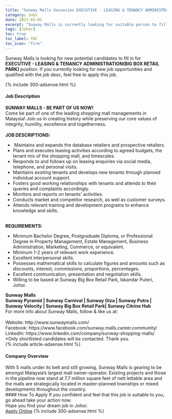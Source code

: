 ```yaml
---
title: "Sunway Malls Vacancies EXECUTIVE - LEASING & TENANCY ADMINISTRATION(BIG BOX RETAIL PARK)" 
category: Jobs 
date: 2021-03-02 
excerpt: "Sunway Malls is currently looking for suitable person to fill in the EXECUTIVE - LEASING & TENANCY ADMINISTRATION(BIG BOX RETAIL PARK) which based in Johor" 
tags: [Johor] 
toc: true 
toc_label: TOC 
toc_icon: "fire" 
--- 
```


<p>Sunway Malls is looking for new potential candidates to fill in for <b>EXECUTIVE - LEASING & TENANCY ADMINISTRATION(BIG BOX RETAIL PARK)</b> position. If you currently looking for new job opportunities and qualified with the job desc, feel free to apply this job.
</p>{% include 300-adsense.html %} 
<div><div><h4>Job Description</h4></div><div><div><span><div><div><strong>SUNWAY MALLS - BE PART OF US NOW!</strong><br>Come be part of one of the leading shopping mall managements in Malaysia! Join us in creating history while preserving our core values of integrity, humility, excellence and togetherness.</div><div><br><strong>JOB DESCRIPTIONS:</strong></div><ul><li>&#160;Maintains and expands the database retailers and prospective retailers.</li><li>Plans and executes leasing activities according to agreed budgets, the tenant mix of the shopping mall, and timescales.</li><li>Responds to and follows up on leasing enquiries via social media, telephone, and personal visits.</li><li>Maintains existing tenants and develops new tenants through planned individual account support.</li><li>Fosters good working relationships with tenants and attends to their queries and complaints accordingly.</li><li>Monitors and reports on tenants&#8217; activities.</li><li>Conducts market and competitor research, as well as customer surveys.</li><li>Attends relevant training and development programs to enhance knowledge and skills.</li></ul><div><br><strong>REQUIREMENTS:</strong></div><ul><li>Minimum Bachelor Degree, Postgraduate Diploma, or Professional Degree in Property Management, Estate Management, Business Administration, Marketing, Commerce, or equivalent.</li><li>Minimum 1-2 years of relevant work experience.</li><li>Excellent interpersonal skills.</li><li>Possesses mathematical skills to calculate figures and amounts such as discounts, interest, commissions, proportions, percentages.</li><li>Excellent communication, presentation and negotiation skills.</li><li>Willing to be based at Sunway Big Box Retail Park, Iskandar Puteri, Johor.</li></ul><div><div><strong>Sunway Malls<br>Sunway Pyramid | Sunway Carnival | Sunway Giza | Sunway Putra | Sunway Velocity | Sunway Big Box Retail Park| Sunway Citrine Hub</strong></div><div>For more info about Sunway Malls, follow &amp; like us at:</div><div><br>Website: http://www.sunwaymalls.com/<br>Facebook: https://www.facebook.com/sunway.malls.career.community/<br>LinkedIn: https://www.linkedin.com/company/sunway-shopping-malls/<br>*Only shortlisted candidates will be contacted. Thank you.</div></div></div></span></div></div></div> 
{% include article-adsense.html %} 
<div><div><h4>Company Overview</h4></div><div><div><span><div><div>
<div>
		With 5 malls under its belt and still growing, Sunway Malls is gearing to be amongst Malaysia&#8217;s largest mall owner-operator. Existing projects and those in the pipeline now stand at 7.7 million square feet of nett lettable area and the malls are strategically located in master-planned townships or mixed developments throughout the country.</div>
</div></div></span></div></div></div> 
#### How To Apply 
If you confident and feel that this job is suitable to you, go ahead take your action now. <br/> 
Hope you find your dream job in Johor. <br/> 
<a href="https://www.jobstreet.com.my/en/job/executive-leasing-tenancy-administration-big-box-retail-park-4479982?jobId=jobstreet-my-job-4479982&" class="btn btn--info" target="_blank" rel="nofollow noopenner">Apply Online</a> 
{% include 300-adsense.html %} 